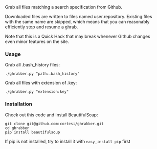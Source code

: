 Grab all files matching a search specification from Github. 

Downloaded files are written to files named user.repository. Existing files
with the same name are skipped, which means that you can reasonably efficiently
stop and resume a ghrab. 

Note that this is a Quick Hack that may break whenever Github changes even
minor features on the site.


### Usage

Grab all .bash_history files:

    ./ghrabber.py "path:.bash_history"

Grab all files with extension of .key:

    ./ghrabber.py "extension:key"


### Installation

Check out this code and install BeautifulSoup: 

    git clone git@github.com:cortesi/ghrabber.git
    cd ghrabber
    pip install beautifulsoup
    
If pip is not installed, try to install it with `easy_install pip` first

